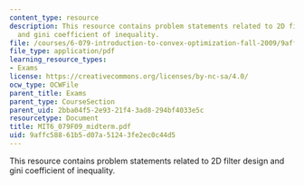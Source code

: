 ```yaml
---
content_type: resource
description: This resource contains problem statements related to 2D filter design
  and gini coefficient of inequality.
file: /courses/6-079-introduction-to-convex-optimization-fall-2009/9affc58861b5d07a51243fe2ec0c44d5_MIT6_079F09_midterm.pdf
file_type: application/pdf
learning_resource_types:
- Exams
license: https://creativecommons.org/licenses/by-nc-sa/4.0/
ocw_type: OCWFile
parent_title: Exams
parent_type: CourseSection
parent_uid: 2bba04f5-2e93-21f4-3ad8-294bf4033e5c
resourcetype: Document
title: MIT6_079F09_midterm.pdf
uid: 9affc588-61b5-d07a-5124-3fe2ec0c44d5
---
```

This resource contains problem statements related to 2D filter design and gini coefficient of inequality.